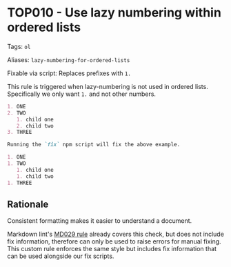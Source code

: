 # TOP010 - Use lazy numbering within ordered lists

Tags: `ol`

Aliases: `lazy-numbering-for-ordered-lists`

Fixable via script: Replaces prefixes with `1.`

This rule is triggered when lazy-numbering is not used in ordered lists. Specifically we only want `1.` and not other numbers.

```markdown
1. ONE
2. TWO
   1. child one
   2. child two
3. THREE

Running the `fix` npm script will fix the above example.

1. ONE
1. TWO
   1. child one
   1. child two
1. THREE
```

## Rationale

Consistent formatting makes it easier to understand a document.

Markdown lint's [MD029 rule](https://github.com/DavidAnson/markdownlint/blob/main/doc/md029.md) already covers this check, but does not include fix information, therefore can only be used to raise errors for manual fixing. This custom rule enforces the same style but includes fix information that can be used alongside our fix scripts.
